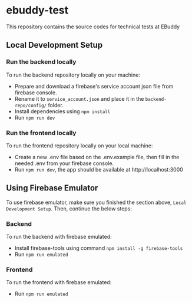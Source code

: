 # ebuddy-test
This repository contains the source codes for technical tests at EBuddy

## Local Development Setup

### Run the backend locally
To run the backend repository locally on your machine:
- Prepare and download a firebase's service account json file from firebase console. 
- Rename it to `service_account.json` and place it in the `backend-repo/config/` folder.
- Install dependencies using `npm install`
- Run `npm run dev`

### Run the frontend locally
To run the frontend repository locally on your local machine:
- Create a new .env file based on the .env.example file, then fill in the needed .env from your firebase console.
- Run `npm run dev`, the app should be available at http://localhost:3000

## Using Firebase Emulator
To use firebase emulator, make sure you finished the section above, `Local Development Setup`. Then, continue the below steps:

### Backend
To run the backend with firebase emulated:
- Install firebase-tools using command `npm install -g firebase-tools`
- Run `npm run emulated`

### Frontend
To run the frontend with firebase emulated:
- Run `npm run emulated`

